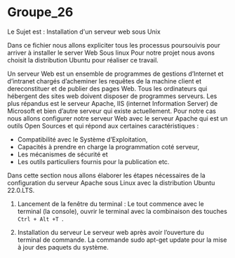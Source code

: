 # Groupe_26
Le Sujet est : Installation d'un serveur web sous Unix

Dans ce fichier nous allons expliciter tous les processus poursouivis pour arriver à installer le server Web Sous linux
Pour notre projet nous avons choisit la distribution Ubuntu pour réaliser ce travail. 

Un serveur Web est un ensemble de programmes de gestions d’Internet et d’intranet chargés d’acheminer les requêtes de la machine client et dereconstituer et de publier des pages Web. Tous les ordinateurs qui hébergent des sites web doivent disposer de programmes serveurs. Les plus répandus est le serveur Apache, IIS (internet Information Server) de Microsoft et bien d’autre serveur qui existe actuellement. 
Pour notre cas nous allons configurer notre serveur Web avec le serveur Apache qui est un outils Open Sources et qui répond aux certaines caractéristiques :

- Compatibilité avec le Système d’Exploitation, 
- Capacités à prendre en charge la programmation coté serveur, 
- Les mécanismes de sécurité et
- Les outils particuliers fournis pour la publication etc.

 Dans cette section nous allons élaborer les étapes nécessaires de la configuration du serveur Apache sous Linux avec la distribution Ubuntu 22.0.LTS.
 
1. Lancement de la fenêtre du terminal : Le tout commence avec le terminal (la console), ouvrir le
terminal avec la combinaison des touches `Ctrl + Alt +T `.

2. Installation du serveur
Le serveur web après avoir l’ouverture du terminal de
commande. La commande sudo apt-get update pour la mise à jour
des paquets du système.
